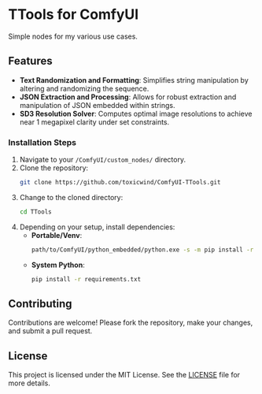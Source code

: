 # TTools for ComfyUI

Simple nodes for my various use cases.

## Features
- **Text Randomization and Formatting**: Simplifies string manipulation by altering and randomizing the sequence.
- **JSON Extraction and Processing**: Allows for robust extraction and manipulation of JSON embedded within strings.
- **SD3 Resolution Solver**: Computes optimal image resolutions to achieve near 1 megapixel clarity under set constraints.

### Installation Steps

1. Navigate to your `/ComfyUI/custom_nodes/` directory.
2. Clone the repository:
   ```bash
   git clone https://github.com/toxicwind/ComfyUI-TTools.git
   ```
3. Change to the cloned directory:
   ```bash
   cd TTools
   ```
4. Depending on your setup, install dependencies:
   - **Portable/Venv**:
     ```bash
     path/to/ComfyUI/python_embedded/python.exe -s -m pip install -r requirements.txt
     ```
   - **System Python**:
     ```bash
     pip install -r requirements.txt
     ```

## Contributing

Contributions are welcome! Please fork the repository, make your changes, and submit a pull request.

## License

This project is licensed under the MIT License. See the [LICENSE](LICENSE) file for more details.
